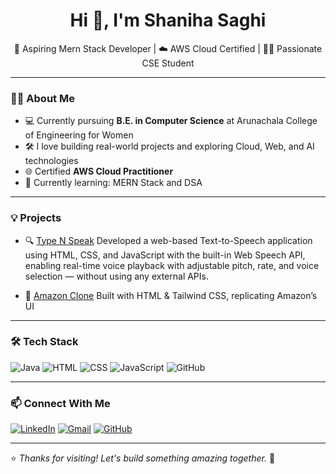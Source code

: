 <h1 align="center">Hi 👋, I'm Shaniha Saghi</h1>

<p align="center">
  🌱 Aspiring Mern Stack Developer | ☁️ AWS Cloud Certified | 👩‍💻 Passionate CSE Student  
</p>

---

### 👩‍🎓 About Me

- 💻 Currently pursuing **B.E. in Computer Science** at Arunachala College of Engineering for Women  
- 🛠️ I love building real-world projects and exploring Cloud, Web, and AI technologies  
- 🌐 Certified **AWS Cloud Practitioner**  
- 🎯 Currently learning: MERN Stack and DSA

---

### 💡 Projects

- 🔍 [Type N Speak]([https://github.com/ShanihaSaghi/License-Plate-Recognition-system](https://github.com/ShanihaSaghi/Type-N-Speak))  
  Developed a web-based Text-to-Speech application using HTML, CSS, and JavaScript with the built-in Web Speech API, enabling real-time voice playback with adjustable pitch, rate, and voice selection — without using any external APIs.

- 🛒 [Amazon Clone](https://github.com/ShanihaSaghi/Amazonclone)
  Built with HTML & Tailwind CSS, replicating Amazon’s UI

---

### 🛠️ Tech Stack

![Java](https://img.shields.io/badge/-Java-007396?logo=java&logoColor=white)
![HTML](https://img.shields.io/badge/-HTML5-E34F26?logo=html5&logoColor=white)
![CSS](https://img.shields.io/badge/-Tailwind_CSS-38B2AC?logo=tailwind-css&logoColor=white)
![JavaScript](https://img.shields.io/badge/-JavaScript-F7DF1E?logo=javascript&logoColor=black)
![GitHub](https://img.shields.io/badge/-GitHub-181717?logo=github&logoColor=white)

---

### 📫 Connect With Me

[![LinkedIn](https://img.shields.io/badge/-LinkedIn-blue?logo=linkedin&logoColor=white)](https://linkedin.com/in/shanihasaghi)
[![Gmail](https://img.shields.io/badge/-shanihasaghism2004@gmail.com-D14836?logo=gmail&logoColor=white)](mailto:shanihasaghism2004@gmail.com)
[![GitHub](https://img.shields.io/badge/-GitHub-black?logo=github&logoColor=white)](https://github.com/shanihasaghi)

---

⭐ *Thanks for visiting! Let's build something amazing together.* 🚀

